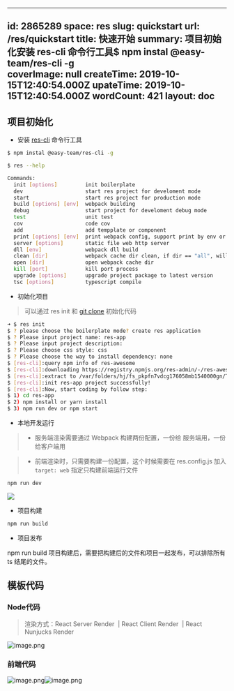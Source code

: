 
---
id: 2865289
space: res
slug: quickstart
url: /res/quickstart
title: 快速开始
summary: 项目初始化安装 res-cli 命令行工具$ npm instal @easy-team/res-cli -g  
coverImage: null
createTime: 2019-10-15T12:40:54.000Z 
upateTime: 2019-10-15T12:40:54.000Z
wordCount: 421
layout: doc
---

## 项目初始化

- 安装 [res-cli](https://github.com/easy-team/res-cli) 命令行工具


```bash
$ npm instal @easy-team/res-cli -g

$ res --help

Commands:
  init [options]         init boilerplate
  dev                    start res project for develoment mode
  start                  start res project for production mode
  build [options] [env]  webpack building
  debug                  start project for develoment debug mode
  test                   unit test
  cov                    code cov
  add                    add tempplate or component
  print [options] [env]  print webpack config, support print by env or config key
  server [options]       static file web http server
  dll [env]              webpack dll build
  clean [dir]            webpack cache dir clean, if dir == "all", will clean cache dir and build dir
  open [dir]             open webpack cache dir
  kill [port]            kill port process
  upgrade [options]      upgrade project package to latest version
  tsc [options]          typescript compile
```


- 初始化项目


> 可以通过 res init 和 [git clone](https://github.com/easy-team/res-awesome) 初始化代码


```bash
➜ $ res init
$ ? please choose the boilerplate mode? create res application
$ ? Please input project name: res-app
$ ? Please input project description:
$ ? Please choose css style: css
$ ? Please choose the way to install dependency: none
$ [res-cli]:query npm info of res-awesome
$ [res-cli]:downloading https://registry.npmjs.org/res-admin/-/res-awesome-1.0.0.tgz
$ [res-cli]:extract to /var/folders/hj/fs_pkpfn7vdcg176058mb1540000gn/T/res-cli-init
$ [res-cli]:init res-app project successfully!
$ [res-cli]:Now, start coding by follow step:
$ 1) cd res-app
$ 2) npm install or yarn install
$ 3) npm run dev or npm start
```

- 本地开发运行


> - 服务端渲染需要通过 Webpack 构建两份配置，一份给 服务端用，一份给客户端用

> - 前端渲染时，只需要构建一份配置，这个时候需要在 res.config.js 加入 `target: web`  指定只构建前端运行文件



```bash
npm run dev
```

![](https://cdn.nlark.com/yuque/0/2018/png/116733/1541578430933-f9cc0e68-7955-4ede-a969-cb5426b17aa1.png#align=left&display=inline&height=338&originHeight=393&originWidth=962&search=&status=done&width=827)

- 项目构建


```bash
npm run build
```

- 项目发布


npm run build 项目构建后，需要把构建后的文件和项目一起发布，可以排除所有 ts 结尾的文件。


## 模板代码


### Node代码

> 渲染方式：React Server Render  | React Client Render  | React Nunjucks Render


![image.png](https://cdn.nlark.com/yuque/0/2019/png/116733/1571139853826-548fb528-2a08-44e1-8620-5df1718e97d9.png#align=left&display=inline&height=338&name=image.png&originHeight=675&originWidth=1184&search=&size=426694&status=done&width=592)


### 前端代码

![image.png](https://cdn.nlark.com/yuque/0/2019/png/116733/1571139947519-a88ab41f-bbf1-4cb2-824e-4abdefaf052c.png#align=left&display=inline&height=248&name=image.png&originHeight=496&originWidth=717&search=&size=221357&status=done&width=358.5)![image.png](https://cdn.nlark.com/yuque/0/2019/png/116733/1571140007841-61f7a69b-85cf-49e2-93e5-3a91d9525643.png#align=left&display=inline&height=244&name=image.png&originHeight=488&originWidth=608&search=&size=258399&status=done&width=304)




## 

  
